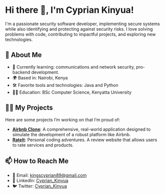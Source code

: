 # Hi there 👋, I'm Cyprian Kinyua!
I'm a passionate security software developer, implementing secure systems while also identifying and protecting against security risks. I love solving problems with code, contributing to impactful projects, and exploring new technologies.

## 🚀 About Me
- 🌱 Currently learning: communications and network security, pro-backend development.
- 🌍 Based in: Nairobi, Kenya
- 🛠️ Favorite tools and technologies: Java and Python
- 🧑‍🎓 Education: BSc Computer Science, Kenyatta University

## 👩‍💻 My Projects
Here are some projects I’m working on that I’m proud of:
- [**Airbnb Clone**](#): A comprehensive, real-world application designed to simulate the development of a robust platform like Airbnb.
- [**RateIt**](#): Personal coding adventures. A review website that allows users to rate services and products.

## 📫 How to Reach Me
- 💌 Email: [kingscyprian89@gmail.com](mailto:kingscyprian89@gmail.com)
- 💼 LinkedIn: [Cyprian_Kinyua](https://www.linkedin.com/in/cyprian-kinyua)
- 🐦 Twitter: [Cyprian_Kinyua](https://x.com/kinyua_kings)

